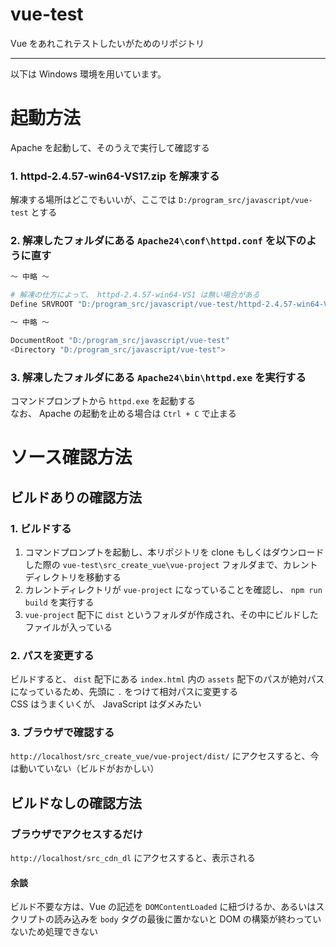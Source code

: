 # vue-test
Vue をあれこれテストしたいがためのリポジトリ

---

以下は Windows 環境を用いています。

# 起動方法

Apache を起動して、そのうえで実行して確認する

### 1. httpd-2.4.57-win64-VS17.zip を解凍する

解凍する場所はどこでもいいが、ここでは `D:/program_src/javascript/vue-test` とする

### 2. 解凍したフォルダにある `Apache24\conf\httpd.conf` を以下のように直す

```sh
～ 中略 ～

# 解凍の仕方によって、 httpd-2.4.57-win64-VS1 は無い場合がある
Define SRVROOT "D:/program_src/javascript/vue-test/httpd-2.4.57-win64-VS17/Apache24"

～ 中略 ～

DocumentRoot "D:/program_src/javascript/vue-test"
<Directory "D:/program_src/javascript/vue-test">
```

### 3. 解凍したフォルダにある `Apache24\bin\httpd.exe` を実行する

コマンドプロンプトから `httpd.exe` を起動する  
なお、 Apache の起動を止める場合は `Ctrl + C` で止まる

# ソース確認方法

## ビルドありの確認方法

### 1. ビルドする

1. コマンドプロンプトを起動し、本リポジトリを clone もしくはダウンロードした際の `vue-test\src_create_vue\vue-project` フォルダまで、カレントディレクトリを移動する
2. カレントディレクトリが `vue-project` になっていることを確認し、 `npm run build` を実行する
3. `vue-project` 配下に `dist` というフォルダが作成され、その中にビルドしたファイルが入っている

### 2. パスを変更する

ビルドすると、 `dist` 配下にある `index.html` 内の `assets` 配下のパスが絶対パスになっているため、先頭に `.` をつけて相対パスに変更する  
CSS はうまくいくが、 JavaScript はダメみたい

### 3. ブラウザで確認する

`http://localhost/src_create_vue/vue-project/dist/` にアクセスすると、今は動いていない（ビルドがおかしい）

## ビルドなしの確認方法

### ブラウザでアクセスするだけ

`http://localhost/src_cdn_dl` にアクセスすると、表示される

#### 余談

ビルド不要な方は、Vue の記述を `DOMContentLoaded` に紐づけるか、あるいはスクリプトの読み込みを `body` タグの最後に置かないと DOM の構築が終わっていないため処理できない
